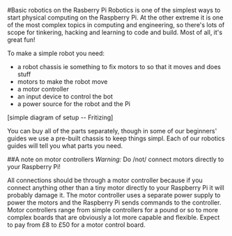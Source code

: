 #Basic robotics on the Rasberry Pi
Robotics is one of the simplest ways to start physical computing on the Raspberry Pi. At the other extreme it is one of the most complex topics in computing and engineering, so there's lots of scope for tinkering, hacking and learning to code and build. Most of all, it's great fun!

To make a simple robot you need:

- a robot chassis ie something to fix motors to so that it moves and does stuff
- motors to make the robot move
- a motor controller
- an input device to control the bot 
- a power source for the robot and the Pi

[simple diagram of setup -- Fritizing]

You can buy all of the parts separately, though in some of our beginners' guides we use a pre-built chassis to keep things simpl. Each of our robotics guides will tell you what parts you need.

##A note on motor controllers
*Warning:* Do /not/ connect motors directly to your Raspberry Pi! 

All connections should be through a motor controller because if you connect anything other than a tiny motor directly to your Raspberry Pi it will probably damage it. The motor controller uses a separate power supply to power the motors and the Raspberry Pi sends commands to the controller. Motor controllers range from simple controllers for a pound or so to more complex boards that are obviously a lot more capable and flexible. Expect to pay from £8 to £50 for a motor control board.



